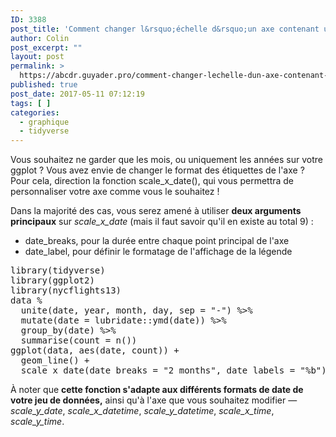 ```yaml
---
ID: 3388
post_title: 'Comment changer l&rsquo;échelle d&rsquo;un axe contenant une date dans ggplot2 ? scale_x_date(break)'
author: Colin
post_excerpt: ""
layout: post
permalink: >
  https://abcdr.guyader.pro/comment-changer-lechelle-dun-axe-contenant-une-date-dans-ggplot2-scale_x_datebreak/
published: true
post_date: 2017-05-11 07:12:19
tags: [ ]
categories:
  - graphique
  - tidyverse
---
```

<p>Vous souhaitez ne garder que les mois, ou uniquement les années sur votre ggplot ? Vous avez envie de changer le format des étiquettes de l'axe ? Pour cela, direction la fonction scale_x_date(), qui vous permettra de personnaliser votre axe comme vous le souhaitez !

<p>Dans la majorité des cas, vous serez amené à utiliser <strong>deux arguments principaux</strong> sur <em>scale_x_date</em> (mais il faut savoir qu'il en existe au total 9) :
<ul>
	<li>date_breaks, pour la durée entre chaque point principal de l'axe</li>
	<li>date_label, pour définir le formatage de l'affichage de la légende</li>
</ul>
<pre lang="rsplus">library(tidyverse)
library(ggplot2)
library(nycflights13)
data %
  unite(date, year, month, day, sep = "-") %&gt;%
  mutate(date = lubridate::ymd(date)) %&gt;%
  group_by(date) %&gt;%
  summarise(count = n())
ggplot(data, aes(date, count)) + 
  geom_line() +
  scale_x_date(date_breaks = "2 months", date_labels = "%b")</pre>
<p>À noter que <strong>cette fonction s'adapte aux différents formats de date de votre jeu de données,</strong> ainsi qu'à l'axe que vous souhaitez modifier — <em>scale_y_date</em>, <em>scale_x_datetime</em>, <em>scale_y_datetime</em>, <em>scale_x_time</em>, <em>scale_y_time</em>.